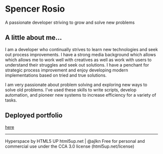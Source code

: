 # Spencer Rosio
A passionate developer striving to grow and solve new problems

## A little about me...
I am a developer who continually strives to learn new technologies and seek out process improvements. I have a strong media background which allows which allows me to work well with creatives as well as work with users to understand their struggles and seek out solutions.
I have a penchant for strategic process improvement and enjoy developing modern implementations based on tried and true solutions.</p>
I am very passionate about problem solving and exploring new ways to solve old problems. I've used these skills to write scripts, develop automation, and pioneer new systems to increase efficiency for a variety of tasks.

## Deployed portfolio
[here](https://detanracnier.github.io/)

---
Hyperspace by HTML5 UP
html5up.net | @ajlkn
Free for personal and commercial use under the CCA 3.0 license (html5up.net/license)
